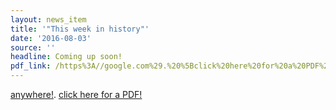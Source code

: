 ```yaml
---
layout: news_item
title: '"This week in history"'
date: '2016-08-03'
source: ''
headline: Coming up soon!
pdf_link: /https%3A//google.com%29.%20%5Bclick%20here%20for%20a%20PDF%21%5D%28%7B%7B%20site.baseurl%20%7D%7D/pdfs/pdf-test.pdf
---
```


[anywhere!](https://google.com). [click here for a PDF!](/%7B%7B%20site.baseurl%20%7D%7D/pdfs/pdf-test.pdf)